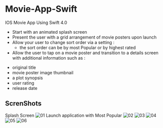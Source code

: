 # Movie-App-Swift
IOS Movie App Using Swift 4.0
- Start with an animated splash screen 
- Present the user with a grid arrangement of movie posters upon launch
- Allow your user to change sort order via a setting : 
  * the sort order can be by most Popular or by highest rated
- Allow the user to tap on a movie poster and transition to a details screen with additional information such as :
* original title
* movie poster image thumbnail
* a plot synopsis
* user rating
* release date
## ScrenShots
Splash Screen
![01](https://user-images.githubusercontent.com/12870894/57984577-74b3d300-7a5d-11e9-95de-45d11f20ced1.png)
Launch application with Most Popular
![02](https://user-images.githubusercontent.com/12870894/57984579-754c6980-7a5d-11e9-9164-ae40c36076b4.png)
![03](https://user-images.githubusercontent.com/12870894/57984580-754c6980-7a5d-11e9-8443-cc06c8012186.png)
![04](https://user-images.githubusercontent.com/12870894/57984581-75e50000-7a5d-11e9-9bb2-743f0baa77d9.png)
![05](https://user-images.githubusercontent.com/12870894/57984582-75e50000-7a5d-11e9-89d6-e336487542bb.png)
![06](https://user-images.githubusercontent.com/12870894/57984669-674b1880-7a5e-11e9-9784-9c9cd2cc427f.png)

